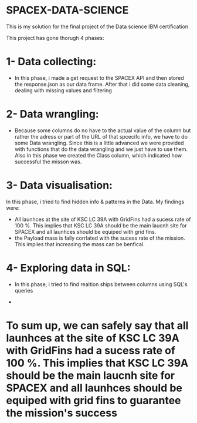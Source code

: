 # SPACEX-DATA-SCIENCE

This is my solution for the final project of the Data science IBM certification

This project has gone thorugh 4 phases:
# 1- Data collecting:
- In this phase, i made a get request to the SPACEX API and then stored the response.json as our data frame. After that i did some data cleaning, dealing with missing values and filtering  
# 2- Data wrangling:
- Because some columns do no have to the actual value of the column but rather the adress or part of the URL of that spcecifc info, we have to do some Data wrangling. Since this is a little advanced we were provided with functions that do the data wrangling and we just have to use them. Also in this phase we created the Class column, which indicated how successful the misson was. 
# 3- Data visualisation:
 In this phase, i tried to find hidden info & patterns  in the Data. My findings were:
  - All launhces at the site of KSC LC 39A with GridFins had a sucess rate of 100 %. This implies that KSC LC 39A should be the main laucnh site for SPACEX and all launhces should be equiped with grid fins.
  -  the Payload mass is faily corrlated with the sucess rate of the mission. This implies that increasing the mass can be benfical.
# 4- Exploring data in SQL:
  - In this phase, i tried to find realtion ships between columns using SQL's queries

-

# To sum up, we can safely say that all launhces at the site of KSC LC 39A with GridFins had a sucess rate of 100 %. This implies that KSC LC 39A should be the main laucnh site for SPACEX and all launhces should be equiped with grid fins to guarantee the mission's success
